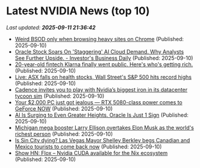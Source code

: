 # Latest NVIDIA News (top 10)
_Last updated: **2025-09-11 21:36:42**_

- [Weird BSOD only when browsing heavy sites on Chrome](https://www.bleepingcomputer.com/forums/t/810640/weird-bsod-only-when-browsing-heavy-sites-on-chrome/) (Published: 2025-09-10)
- [Oracle Stock Soars On 'Staggering' AI Cloud Demand. Why Analysts See Further Upside. - Investor's Business Daily](https://slashdot.org/firehose.pl?op=view&amp;id=179146728) (Published: 2025-09-10)
- [20-year-old fintech Klarna finally went public. Here's who's getting rich.](https://www.businessinsider.com/klarna-ipo-stock-price-investors-2025-9) (Published: 2025-09-10)
- [Live: ASX falls on health stocks, Wall Street's S&P 500 hits record highs](https://www.abc.net.au/news/2025-09-11/asx-markets-business-live-news-september-11/105760268) (Published: 2025-09-10)
- [Cadence invites you to play with Nvidia’s biggest iron in its datacenter tycoon sim](https://www.theregister.com/2025/09/10/cadence_systems_adds_nvidias_biggest/) (Published: 2025-09-10)
- [Your $2,000 PC just got jealous — RTX 5080-class power comes to GeForce NOW](https://www.windowscentral.com/gaming/pc-gaming/your-usd2-000-pc-just-got-jealous-rtx-5080-class-power-comes-to-geforce-now) (Published: 2025-09-10)
- [AI Is Surging to Even Greater Heights. Oracle Is Just 1 Sign](https://biztoc.com/x/15cfd9c34d0dbaf5) (Published: 2025-09-10)
- [Michigan mega booster Larry Ellison overtakes Elon Musk as the world's richest person](https://www.sportingnews.com/us/ncaa-football/michigan/news/michigan-mega-booster-larry-ellison-overtakes-elon-musk-worlds-richest-person/fb08dba578a88dc397ca4fcc) (Published: 2025-09-10)
- [Is Sin City dying? Las Vegas Mayor Shelley Berkley begs Canadian and Mexico tourists to come back now](https://economictimes.indiatimes.com/news/international/us/las-vegas-tourism-decline-2025-mayor-shelley-berkley-begs-canadian-and-mexico-tourists-to-come-back-us-travel-latest-news/articleshow/123816442.cms) (Published: 2025-09-10)
- [Show HN: Flox – Nvidia CUDA available for the Nix ecosystem](https://flox.dev/blog/the-flox-catalog-now-contains-nvidia-cuda/) (Published: 2025-09-10)
